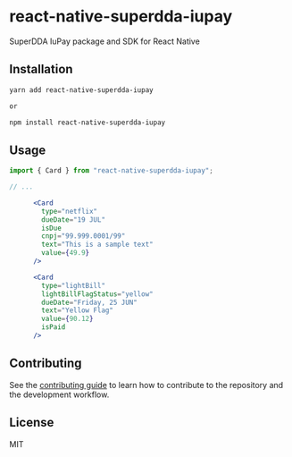 # react-native-superdda-iupay

SuperDDA IuPay package and SDK for React Native

## Installation

```sh
yarn add react-native-superdda-iupay

or

npm install react-native-superdda-iupay
```

## Usage

```jsx
import { Card } from "react-native-superdda-iupay";

// ...

      <Card
        type="netflix"
        dueDate="19 JUL"
        isDue
        cnpj="99.999.0001/99"
        text="This is a sample text"
        value={49.9}
      />

      <Card
        type="lightBill"
        lightBillFlagStatus="yellow"
        dueDate="Friday, 25 JUN"
        text="Yellow Flag"
        value={90.12}
        isPaid
      />
```

## Contributing

See the [contributing guide](CONTRIBUTING.md) to learn how to contribute to the repository and the development workflow.

## License

MIT
